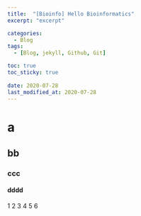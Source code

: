 ```yaml
---
title:  "[Bioinfo] Hello Bioinformatics"
excerpt: "excerpt"

categories:
  - Blog
tags:
  - [Blog, jekyll, Github, Git]

toc: true
toc_sticky: true
 
date: 2020-07-28
last_modified_at: 2020-07-28
---
```


# a
## bb
### ccc
#### dddd

1	2	3
4	5	6
